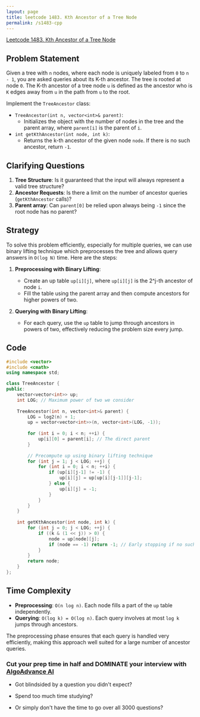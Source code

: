 ```yaml
---
layout: page
title: leetcode 1483. Kth Ancestor of a Tree Node
permalink: /s1483-cpp
---
```

[Leetcode 1483. Kth Ancestor of a Tree Node](https://algoadvance.github.io/algoadvance/l1483)
## Problem Statement

Given a tree with `n` nodes, where each node is uniquely labeled from `0` to `n - 1`, you are asked queries about its K-th ancestor. The tree is rooted at node `0`. The K-th ancestor of a tree node `u` is defined as the ancestor who is `K` edges away from `u` in the path from `u` to the root.

Implement the `TreeAncestor` class:

- `TreeAncestor(int n, vector<int>& parent)`:
  * Initializes the object with the number of nodes in the tree and the parent array, where `parent[i]` is the parent of `i`.
- `int getKthAncestor(int node, int k)`:
  * Returns the k-th ancestor of the given node `node`. If there is no such ancestor, return `-1`.

## Clarifying Questions

1. **Tree Structure**: Is it guaranteed that the input will always represent a valid tree structure?
2. **Ancestor Requests**: Is there a limit on the number of ancestor queries (`getKthAncestor` calls)?
3. **Parent array**: Can `parent[0]` be relied upon always being `-1` since the root node has no parent?

## Strategy

To solve this problem efficiently, especially for multiple queries, we can use binary lifting technique which preprocesses the tree and allows query answers in `O(log N)` time. Here are the steps:

1. **Preprocessing with Binary Lifting**:
   - Create an up table `up[i][j]`, where `up[i][j]` is the 2^j-th ancestor of node `i`.
   - Fill the table using the parent array and then compute ancestors for higher powers of two.

2. **Querying with Binary Lifting**:
   - For each query, use the `up` table to jump through ancestors in powers of two, effectively reducing the problem size every jump.

## Code

```cpp
#include <vector>
#include <cmath>
using namespace std;

class TreeAncestor {
public:
    vector<vector<int>> up;
    int LOG; // Maximum power of two we consider
    
    TreeAncestor(int n, vector<int>& parent) {
        LOG = log2(n) + 1;
        up = vector<vector<int>>(n, vector<int>(LOG, -1));
        
        for (int i = 0; i < n; ++i) {
            up[i][0] = parent[i]; // The direct parent
        }
        
        // Precompute up using binary lifting technique
        for (int j = 1; j < LOG; ++j) {
            for (int i = 0; i < n; ++i) {
                if (up[i][j-1] != -1) {
                    up[i][j] = up[up[i][j-1]][j-1];
                } else {
                    up[i][j] = -1;
                }
            }
        }
    }
    
    int getKthAncestor(int node, int k) {
        for (int j = 0; j < LOG; ++j) {
            if ((k & (1 << j)) > 0) {
                node = up[node][j];
                if (node == -1) return -1; // Early stopping if no such ancestor exists
            }
        }
        return node;
    }
};
```

## Time Complexity

- **Preprocessing**: `O(n log n)`. Each node fills a part of the `up` table independently.
- **Querying**: `O(log k) = O(log n)`. Each query involves at most `log k` jumps through ancestors.

The preprocessing phase ensures that each query is handled very efficiently, making this approach well suited for a large number of ancestor queries.


### Cut your prep time in half and DOMINATE your interview with [AlgoAdvance AI](https://algoAdvance.com)

- Got blindsided by a question you didn't expect?

- Spend too much time studying?

- Or simply don't have the time to go over all 3000 questions?

